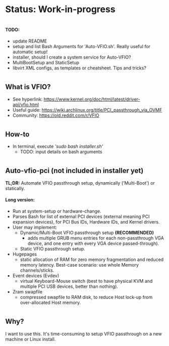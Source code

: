 # Status: Work-in-progress
#
#### TODO:
* update README
* setup and list Bash Arguments for 'Auto-VFIO.sh'. Really useful for automatic setup!
* installer, should I create a system service for Auto-VFIO?
* MultiBootSetup and StaticSetup
* libvirt XML configs, as templates or cheatsheet. Tips and tricks?
#
## What is VFIO?
* See hyperlink:  https://www.kernel.org/doc/html/latest/driver-api/vfio.html
* Useful guide:   https://wiki.archlinux.org/title/PCI_passthrough_via_OVMF
* Community:      https://old.reddit.com/r/VFIO
#
## How-to
* In terminal, execute *'sudo bash installer.sh'*
  * TODO: input details on bash arguments
#
## Auto-vfio-pci  (not included in installer yet)
**TL;DR:**
Automate VFIO passthrough setup, dynamically ('Multi-Boot') or statically.
#### Long version:
* Run at system-setup or hardware-change.
* Parses Bash for list of external PCI devices (external meaning PCI expansion devices), for PCI Bus IDs, Hardware IDs, and Kernel drivers.
* User may implement:
  * Dynamic/Multi-Boot VFIO passthrough setup  **(RECOMMENDED)**
    * adds multiple GRUB menu entries for each non-passthrough VGA device, and one entry with every VGA device passed-through). 
  * Static VFIO passthrough setup.
 * Hugepages
   * static allocation of RAM for zero memory fragmentation and reduced memory latency. Best-case scenario: use whole Memory channels/sticks.
 * Event devices (Evdev)
   * virtual Keyboard-Mouse switch (best to have physical KVM and multiple PCI USB devices, better than nothing).
 * Zram swapfile
   * compressed swapfile to RAM disk, to reduce Host lock-up from over-allocated Host memory.
#
## Why?
I want to use this. It's time-consuming to setup VFIO passthrough on a new machine or Linux install.
#
